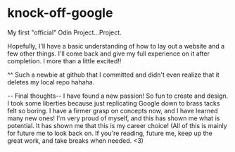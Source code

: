# knock-off-google
My first "official" Odin Project...Project.

Hopefully, I'll have a basic understanding of how to lay out a website and a few other things. I'll come back and give my full experience on it after completion. I more than a little excited!!

^^ Such a newbie at github that I committed and didn't even realize that it deletes my local repo hahaha.

-- Final thoughts--
I have found a new passion! So fun to create and design. I took some liberties because just replicating Google down to brass tacks felt so boring. I have a firmer grasp on concepts now, and I have learned many new ones! I'm very proud of myself, and this has shown me what is potential. It has shown me that this is my career choice! (All of this is mainly for future me to look back on. If you're reading, future me, keep up the great work, and take breaks when needed. <3)
